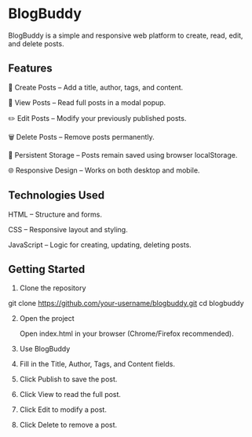 # BlogBuddy
BlogBuddy is a simple and responsive web platform to create, read, edit, and delete posts.

## **Features**

📝 Create Posts – Add a title, author, tags, and content.

👀 View Posts – Read full posts in a modal popup.

✏️ Edit Posts – Modify your previously published posts.

🗑️ Delete Posts – Remove posts permanently.

💾 Persistent Storage – Posts remain saved using browser localStorage.

🌐 Responsive Design – Works on both desktop and mobile.


## **Technologies Used**

HTML – Structure and forms.

CSS – Responsive layout and styling.

JavaScript – Logic for creating, updating, deleting posts.

## **Getting Started**
1. Clone the repository

  git clone https://github.com/your-username/blogbuddy.git
  cd blogbuddy

2. Open the project

   Open index.html in your browser (Chrome/Firefox recommended).

3. Use BlogBuddy

4. Fill in the Title, Author, Tags, and Content fields.

5. Click Publish to save the post.

6. Click View to read the full post.

7. Click Edit to modify a post.

8. Click Delete to remove a post.
